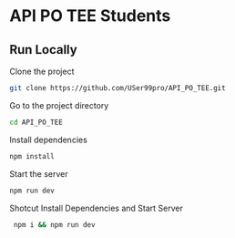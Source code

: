 # API PO TEE Students



## Run Locally

Clone the project

```bash
git clone https://github.com/USer99pro/API_PO_TEE.git
```

Go to the project directory

```bash
cd API_PO_TEE
```

Install dependencies

```bash
npm install
```

Start the server

```bash
npm run dev
```

Shotcut  Install  Dependencies and Start Server
```bash
 npm i && npm run dev
```

